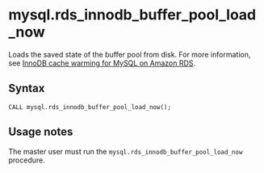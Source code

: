 # mysql\.rds\_innodb\_buffer\_pool\_load\_now<a name="mysql_rds_innodb_buffer_pool_load_now"></a>

Loads the saved state of the buffer pool from disk\. For more information, see [InnoDB cache warming for MySQL on Amazon RDS](MySQL.Concepts.FeatureSupport.md#MySQL.Concepts.InnoDBCacheWarming)\.

## Syntax<a name="mysql_rds_innodb_buffer_pool_load_now-syntax"></a>

 

```
CALL mysql.rds_innodb_buffer_pool_load_now();
```

## Usage notes<a name="mysql_rds_innodb_buffer_pool_load_now-usage"></a>

The master user must run the `mysql.rds_innodb_buffer_pool_load_now` procedure\. 